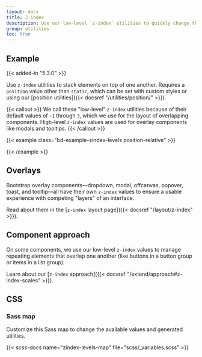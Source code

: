 ```yaml
---
layout: docs
title: Z-index
description: Use our low-level `z-index` utilities to quickly change the stack level of an element or component.
group: utilities
toc: true
---
```


## Example

{{< added-in "5.3.0" >}}

Use `z-index` utilities to stack elements on top of one another. Requires a `position` value other than `static`, which can be set with custom styles or using our [position utilities]({{< docsref "/utilities/position/" >}}).

{{< callout >}}
We call these "low-level" `z-index` utilities because of their default values of `-1` through `3`, which we use for the layout of overlapping components. High-level `z-index` values are used for overlay components like modals and tooltips.
{{< /callout >}}

{{< example class="bd-example-zindex-levels position-relative" >}}
<div class="z-n1 position-absolute p-5 bg-primary bg-opacity-25"></div>
<div class="z-0 position-absolute p-5 bg-primary bg-opacity-25"></div>
<div class="z-1 position-absolute p-5 bg-primary bg-opacity-25"></div>
<div class="z-2 position-absolute p-5 bg-primary bg-opacity-25"></div>
<div class="z-3 position-absolute p-5 bg-primary bg-opacity-25"></div>
{{< /example >}}

## Overlays

Bootstrap overlay components—dropdown, modal, offcanvas, popover, toast, and tooltip—all have their own `z-index` values to ensure a usable experience with competing "layers" of an interface.

Read about them in the [`z-index` layout page]({{< docsref "/layout/z-index" >}}).

## Component approach

On some components, we use our low-level `z-index` values to manage repeating elements that overlap one another (like buttons in a button group or items in a list group).

Learn about our [`z-index` approach]({{< docsref "/extend/approach#z-index-scales" >}}).

## CSS

### Sass map

Customize this Sass map to change the available values and generated utilities.

{{< scss-docs name="zindex-levels-map" file="scss/_variables.scss" >}}


